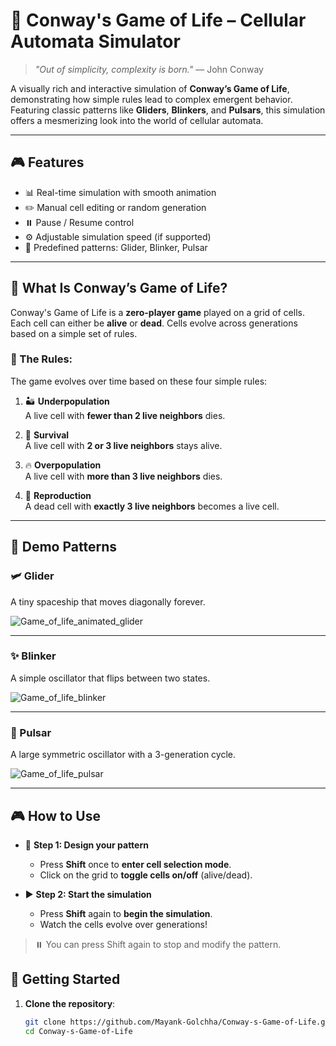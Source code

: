 # 🧬 Conway's Game of Life – Cellular Automata Simulator

> *"Out of simplicity, complexity is born."* — John Conway

A visually rich and interactive simulation of **Conway’s Game of Life**, demonstrating how simple rules lead to complex emergent behavior. Featuring classic patterns like **Gliders**, **Blinkers**, and **Pulsars**, this simulation offers a mesmerizing look into the world of cellular automata.

---

## 🎮 Features

- 📊 Real-time simulation with smooth animation
- ✏️ Manual cell editing or random generation
- ⏸️ Pause / Resume control
- ⚙️ Adjustable simulation speed (if supported)
- 📁 Predefined patterns: Glider, Blinker, Pulsar

---

## 🌟 What Is Conway’s Game of Life?

Conway's Game of Life is a **zero-player game** played on a grid of cells. Each cell can either be **alive** or **dead**. Cells evolve across generations based on a simple set of rules.

### 🧪 The Rules:
The game evolves over time based on these four simple rules:

1. 🏜️ **Underpopulation**  
   A live cell with **fewer than 2 live neighbors** dies.

2. 🌿 **Survival**  
   A live cell with **2 or 3 live neighbors** stays alive.

3. 🔥 **Overpopulation**  
   A live cell with **more than 3 live neighbors** dies.

4. 🌱 **Reproduction**  
   A dead cell with **exactly 3 live neighbors** becomes a live cell.

---

## 🎥 Demo Patterns

### 🛩️ Glider
A tiny spaceship that moves diagonally forever.

![Game_of_life_animated_glider](https://github.com/user-attachments/assets/ade7725c-e7eb-4d88-a7e2-3d145f23cd0a)

---

### ✨ Blinker  
A simple oscillator that flips between two states.

![Game_of_life_blinker](https://github.com/user-attachments/assets/39845dc1-16f7-42fb-ade0-50322651c39a)


---

### 🌌 Pulsar  
A large symmetric oscillator with a 3-generation cycle.

![Game_of_life_pulsar](https://github.com/user-attachments/assets/ea760beb-4ee9-4efa-8180-7701dde0115c)


---

## 🎮 How to Use

- 🔲 **Step 1: Design your pattern**
  - Press **Shift** once to **enter cell selection mode**.
  - Click on the grid to **toggle cells on/off** (alive/dead).
  
- ▶️ **Step 2: Start the simulation**
  - Press **Shift** again to **begin the simulation**.
  - Watch the cells evolve over generations!

> ⏸️ You can press Shift again to stop and modify the pattern.


## 🚀 Getting Started

1. **Clone the repository**:
   ```bash
   git clone https://github.com/Mayank-Golchha/Conway-s-Game-of-Life.git
   cd Conway-s-Game-of-Life
